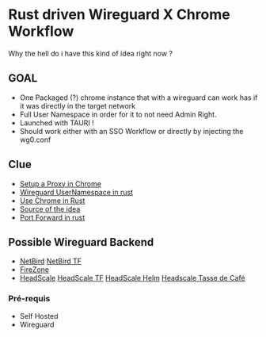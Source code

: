 # Rust driven Wireguard X Chrome Workflow

Why the hell do i have this kind of idea right now ?

## GOAL

- One Packaged (?) chrome instance that with a wireguard can work has if it was directly in the target network
- Full User Namespace in order for it to not need Admin Right.
- Launched with TAURI !
- Should work either with an SSO Workflow or directly by injecting the wg0.conf

## Clue

- [Setup a Proxy in Chrome](https://stackoverflow.com/questions/75533339/how-do-i-set-up-a-proxy-server-using-chromiumoxide)
- [Wireguard UserNamespace in rust](https://github.com/cloudflare/boringtun)
- [Use Chrome in Rust](https://crates.io/crates/chromiumoxide)
- [Source of the idea](https://docs.netbird.io/how-to/netbird-on-faas)
- [Port Forward in rust](https://github.com/aramperes/onetun)

## Possible Wireguard Backend

- [NetBird](https://github.com/netbirdio/netbird) [NetBird TF](https://registry.terraform.io/providers/netbirdio/netbird/latest)
- [FireZone](https://github.com/firezone/firezone)
- [HeadScale](https://github.com/juanfont/headscale) [HeadScale TF](https://registry.terraform.io/providers/awlsring/headscale/latest/docs) [HeadScale Helm](https://artifacthub.io/packages/helm/gabe565/headscale) [Headscale Tasse de Café](https://une-tasse-de.cafe/blog/headscale-hybrid/)

### Pré-requis

- Self Hosted
- Wireguard
